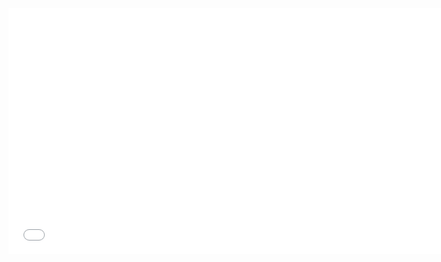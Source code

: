 ---
---

<figure class=video>
  <iframe width=700 height=394
    src="//www.youtube-nocookie.com/embed/5c6cfm__JV4?version=3&loop=1&playlist=5c6cfm__JV4&rel=0&autohide=1&autoplay=1&controls=0&modestbranding=1&showinfo=0&theme=light"
    frameborder=0 allowfullscreen>
  </iframe>
</figure>
